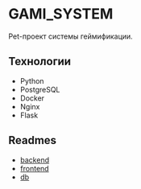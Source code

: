 # GAMI_SYSTEM

Pet-проект системы геймификации.

## Технологии

- Python
- PostgreSQL
- Docker
- Nginx
- Flask

## Readmes

- [backend](backend/README.md)
- [frontend](frontend/README.md)
- [db](db/README.md)
